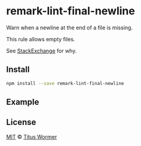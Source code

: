 <!--This file is generated-->

# remark-lint-final-newline

Warn when a newline at the end of a file is missing.

This rule allows empty files.

See [StackExchange](http://unix.stackexchange.com/questions/18743) for
why.

## Install

```sh
npm install --save remark-lint-final-newline
```

## Example

## License

[MIT](https://github.com/wooorm/remark-lint/blob/master/LICENSE) © [Titus Wormer](http://wooorm.com)
